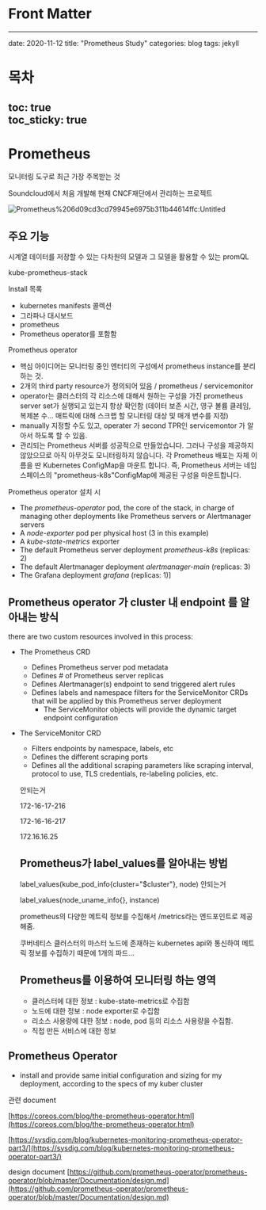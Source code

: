 # Front Matter
---
date: 2020-11-12
title: "Prometheus Study"
categories: blog
tags: jekyll
# 목차
toc: true  
toc_sticky: true 
---

# Prometheus

모니터링 도구로 최근 가장 주목받는 것

Soundcloud에서 처음 개발해 현재 CNCF재단에서 관리하는 프로젝트

![Prometheus%206d09cd3cd79945e6975b311b44614ffc:Untitled](https://user-images.githubusercontent.com/25656426/99046696-77ea3980-25d6-11eb-9797-04ceb61a55a5.png)

## 주요 기능

시계열 데이터를 저장할 수 있는 다차원의 모델과 그 모델을 활용할 수 있는 promQL

kube-prometheus-stack

Install 목록

- kubernetes manifests 콜렉션
- 그라파나 대시보드
- prometheus
- Prometheus operator를 포함함

Prometheus operator

- 핵심 아이디어는 모니터링 중인 엔터티의 구성에서 prometheus instance를 분리하는 것.
- 2개의 third party resource가 정의되어 있음 / prometheus / servicemonitor
- operator는 클러스터의 각 리소스에 대해서 원하는 구성을 가진 prometheus server set가 실행되고 있는지 항상 확인함 (데이터 보존 시간, 영구 볼륨 클레임, 복제본 수... 매트릭에 대해 스크랩 할 모니터링 대상 및 매개 변수를 지정)
- manually 지정할 수도 있고, operater 가 second TPR인 servicemontor 가 알아서 하도록 할 수 있음.
- 관리되는 Prometheus 서버를 성공적으로 만들었습니다. 그러나 구성을 제공하지 않았으므로 아직 아무것도 모니터링하지 않습니다. 각 Prometheus 배포는 자체 이름을 딴 Kubernetes ConfigMap을 마운트 합니다. 즉, Prometheus 서버는 네임 스페이스의 "prometheus-k8s"ConfigMap에 제공된 구성을 마운트합니다.

Prometheus operator 설치 시 

- The *prometheus-operator* pod, the core of the stack, in charge of managing other deployments like Prometheus servers or Alertmanager servers
- A *node-exporter* pod per physical host (3 in this example)
- A *kube-state-metrics* exporter
- The default Prometheus server deployment *prometheus-k8s* (replicas: 2)
- The default Alertmanager deployment *alertmanager-main* (replicas: 3)
- The Grafana deployment *grafana* (replicas: 1)]

## Prometheus operator 가 cluster 내 endpoint 를 알아내는 방식

there are two custom resources involved in this process:

- The Prometheus CRD
    - Defines Prometheus server pod metadata
    - Defines # of Prometheus server replicas
    - Defines Alertmanager(s) endpoint to send triggered alert rules
    - Defines labels and namespace filters for the ServiceMonitor CRDs that will be applied by this Prometheus server deployment
        - The ServiceMonitor objects will provide the dynamic target endpoint configuration
- The ServiceMonitor CRD
    - Filters endpoints by namespace, labels, etc
    - Defines the different scraping ports
    - Defines all the additional scraping parameters like scraping interval, protocol to use, TLS credentials, re-labeling policies, etc.

    안되는거

    172-16-17-216

    172-16-16-217

    172.16.16.25

    ## Prometheus가 label_values를 알아내는 방법

    label_values(kube_pod_info{cluster="$cluster"}, node) 안되는거

    label_values(node_uname_info{}, instance)  

    prometheus의 다양한 메트릭 정보를 수집해서 /metrics라는 엔드포인트로 제공해줌. 

    쿠버네티스 클러스터의 마스터 노드에 존재하는 kubernetes api와 통신하여 메트릭 정보를 수집하기 때문에 1개의 파드... 

    ## Prometheus를 이용하여 모니터링 하는 영역

    - 클러스터에 대한 정보 : kube-state-metrics로 수집함
    - 노드에 대한 정보 : node exporter로 수집함
    - 리소스 사용량에 대한 정보 : node, pod 등의 리소스 사용량을 수집함.
    - 직접 만든 서비스에 대한 정보

## Prometheus Operator

- install and provide same initial configuration and sizing for my deployment, according to the specs of my kuber cluster

관련 document

[https://coreos.com/blog/the-prometheus-operator.html](https://coreos.com/blog/the-prometheus-operator.html)

[https://sysdig.com/blog/kubernetes-monitoring-prometheus-operator-part3/](https://sysdig.com/blog/kubernetes-monitoring-prometheus-operator-part3/)

design document [https://github.com/prometheus-operator/prometheus-operator/blob/master/Documentation/design.md](https://github.com/prometheus-operator/prometheus-operator/blob/master/Documentation/design.md)